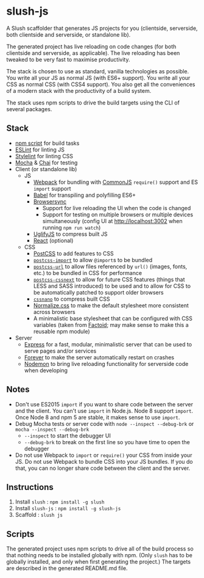 # slush-js

A Slush scaffolder that generates JS projects for you (clientside, serverside, both clientside and serverside, or standalone lib).

The generated project has live reloading on code changes (for both clientside and serverside, as applicable).  The live reloading has been tweaked to be very fast to maximise productivity.

The stack is chosen to use as standard, vanilla technologies as possible.  You write all your JS as normal JS (with ES6+ support).  You write all your CSS as normal CSS (with CSS4 support).  You also get all the conveniences of a modern stack with the productivity of a build system.

The stack uses npm scripts to drive the build targets using the CLI of several packages.


## Stack

- [npm script](https://docs.npmjs.com/misc/scripts) for build tasks
- [ESLint](http://eslint.org/) for linting JS
- [Stylelint](http://stylelint.io/) for linting CSS
- [Mocha](https://mochajs.org/) & [Chai](http://chaijs.com/) for testing
- Client (or standalone lib)
  - JS
    - [Webpack](https://webpack.js.org/) for bundling with [CommonJS](http://wiki.commonjs.org/wiki/CommonJS) `require()` support and ES `import` support
    - [Babel](https://babeljs.io/) for transpiling and polyfilling ES6+
    - [Browsersync](https://www.browsersync.io/)
      - Support for live reloading the UI when the code is changed
      - Support for testing on multiple browsers or multiple devices simultaneously (config UI at [http://localhost:3002](http://localhost:3002) when running `npm run watch`)
    - [UglifyJS](http://lisperator.net/uglifyjs/) to compress built JS
    - [React](https://facebook.github.io/react/) (optional)
  - CSS
    - [PostCSS](http://postcss.org/) to add features to CSS
    - [`postcss-import`](https://www.npmjs.com/package/postcss-import) to allow `@import`s to be bundled
    - [`postcss-url`](https://www.npmjs.com/package/postcss-url) to allow files referenced by `url()` (images, fonts, etc.)  to be bundled in CSS for performance
    - [`postcss-cssnext`](http://cssnext.io/) to allow for future CSS features (things that LESS and SASS introduced) to be used and to allow for CSS to be automatically patched to support older browsers
    - [`cssnano`](http://cssnano.co/) to compress built CSS
    - [Normalize.css](http://necolas.github.io/normalize.css/) to make the default stylesheet more consistent across browsers
    - A minimalistic base stylesheet that can be configured with CSS variables (taken from [Factoid](https://github.com/PathwayCommons/factoid/blob/master/src/styles/base.css); may make sense to make this a reusable npm module)
- Server
  - [Express](http://expressjs.com/) for a fast, modular, minimalistic server that can be used to serve pages and/or services
  - [Forever](https://www.npmjs.com/package/forever) to make the server automatically restart on crashes
  - [Nodemon](https://www.npmjs.com/package/nodemon) to bring live reloading functionality for serverside code when developing


## Notes

- Don't use ES2015 `import` if you want to share code between the server and the client.  You can't use `import` in Node.js.  Node 8 support `import`.  Once Node 8 and npm 5 are stable, it makes sense to use `import`.
- Debug Mocha tests or server code with `node --inspect --debug-brk` or `mocha --inspect --debug-brk`
  - `--inspect` to start the debugger UI
  - `--debug-brk` to break on the first line so you have time to open the debugger
- Do not use Webpack to `import` or `require()` your CSS from inside your JS.  Do not use Webpack to bundle CSS into your JS bundles.  If you do that, you can no longer share code between the client and the server.

## Instructions

1. Install `slush` : `npm install -g slush`
1. Install `slush-js` : `npm install -g slush-js`
1. Scaffold : `slush js`


## Scripts

The generated project uses npm scripts to drive all of the build process so that nothing needs to be installed globally with npm.  (Only `slush` has to be globally installed, and only when first generating the project.)  The targets are described in the generated README.md file.
